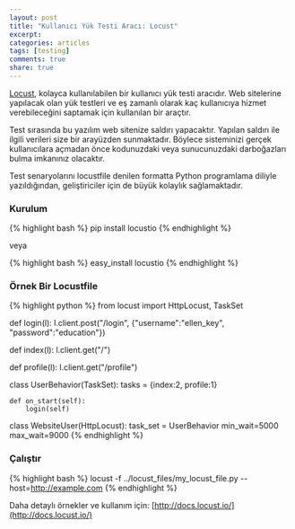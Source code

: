 ```yaml
---
layout: post
title: "Kullanıcı Yük Testi Aracı: Locust"
excerpt:
categories: articles
tags: [testing]
comments: true
share: true
---
```


[Locust](http://locust.io/), kolayca kullanılabilen bir kullanıcı yük testi aracıdır. Web sitelerine yapılacak olan yük testleri ve eş
zamanlı olarak kaç kullanıcıya hizmet verebileceğini saptamak için kullanılan bir araçtır.

Test sırasında bu yazılım web sitenize saldırı yapacaktır. Yapılan saldırı ile ilgili verileri size bir arayüzden
sunmaktadır. Böylece sisteminizi gerçek kullanıcılara açmadan önce kodunuzdaki veya sunucunuzdaki darboğazları bulma
imkanınız olacaktır.

Test senaryolarını locustfile denilen formatta Python programlama diliyle yazıldığından, geliştiriciler için de büyük
kolaylık sağlamaktadır.

### Kurulum

{% highlight bash %}
pip install locustio
{% endhighlight %}

veya

{% highlight bash %}
easy_install locustio
{% endhighlight %}

### Örnek Bir Locustfile

{% highlight python %}
from locust import HttpLocust, TaskSet

def login(l):
    l.client.post("/login", {"username":"ellen_key", "password":"education"})

def index(l):
    l.client.get("/")

def profile(l):
    l.client.get("/profile")

class UserBehavior(TaskSet):
    tasks = {index:2, profile:1}

    def on_start(self):
        login(self)

class WebsiteUser(HttpLocust):
    task_set = UserBehavior
    min_wait=5000
    max_wait=9000
{% endhighlight %}


### Çalıştır

{% highlight bash %}
locust -f ../locust_files/my_locust_file.py --host=http://example.com
{% endhighlight %}

Daha detaylı örnekler ve kullanım için: [http://docs.locust.io/](http://docs.locust.io/)
